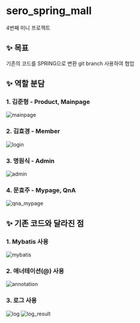# sero_spring_mall
4번째 미니 프로젝트

## ✨ 목표
기존의 코드를 SPRING으로 변환
git branch 사용하여 협업

## ✨ 역할 분담
### 1. 김준형 - Product, Mainpage
![mainpage](https://github.com/jjy0326/sero_spring_mall/assets/102834723/ba1d4538-2d9d-4bca-af66-e98b9ad86398)
### 2. 김효경 - Member
![login](https://github.com/jjy0326/sero_spring_mall/assets/102834723/7bb16ac4-f1ca-407e-bd73-336d83fa8b67)
### 3. 명원식 - Admin
![admin](https://github.com/jjy0326/sero_spring_mall/assets/102834723/c5863365-688f-4bf6-8252-8d0aec78145d)
### 4. 문효주 - Mypage, QnA
![qna_mypage](https://github.com/jjy0326/sero_spring_mall/assets/102834723/54d65941-5788-415d-a9b9-cfd2ae52c1dc)

## ✨ 기존 코드와 달라진 점
### 1. Mybatis 사용
![mybatis](https://github.com/jjy0326/sero_spring_mall/assets/102834723/1afc177e-3e92-4d14-ad6a-5ebc712052c1)
### 2. 애너테이션(@) 사용
![annotation](https://github.com/jjy0326/sero_spring_mall/assets/102834723/516af7b6-d659-4ba8-bf0c-a2bc9ce79f58)
### 3. 로그 사용
![log](https://github.com/jjy0326/sero_spring_mall/assets/102834723/01202fb7-2bf3-47d9-9cbe-8ae14c7ce4a9)
![log_result](https://github.com/jjy0326/sero_spring_mall/assets/102834723/8278e1d2-5acc-4911-8ca9-48ea2fb28672)
